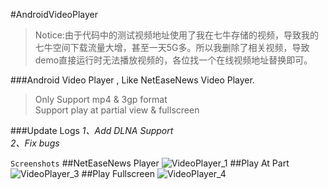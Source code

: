 #AndroidVideoPlayer
>Notice:由于代码中的测试视频地址使用了我在七牛存储的视频，导致我的七牛空间下载流量大增，甚至一天5G多。所以我删除了相关视频，导致demo直接运行时无法播放视频的，各位找一个在线视频地址替换即可。

###Android Video Player , Like NetEaseNews Video Player.
>Only Support mp4 & 3gp format  
>Support play at partial view & fullscreen

###Update Logs
*1、Add DLNA Support*  
*2、Fix bugs*


`Screenshots` 
##NetEaseNews Player
![VideoPlayer_1](http://7vzsca.com1.z0.glb.clouddn.com/Screenshot_2015-08-04-17-10-05.png_img400w)
##Play At Part
![VideoPlayer_3](https://raw.githubusercontent.com/xiongwei-git/AndroidVideoPlayer/master/img/Screenshot_20151028-195103.png)
##Play Fullscreen
![VideoPlayer_4](https://raw.githubusercontent.com/xiongwei-git/AndroidVideoPlayer/master/img/Screenshot_20151028-195113.png)
